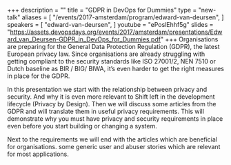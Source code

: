 +++
description = ""
title = "GDPR in DevOps for Dummies"
type = "new-talk"
aliases = [
        "/events/2017-amsterdam/program/edward-van-deursen",
]
speakers = [
        "edward-van-deursen",
]
youtube = "ePoslEhhf5g"
slides = "https://assets.devopsdays.org/events/2017/amsterdam/presentations/Edward_van_Deursen-GDPR_in_DevOps_for_Dummies.pdf"
+++
Organisations are preparing for the General Data Protection Regulation (GDPR), the latest European privacy law. Since organisations are already struggling with getting compliant to the security standards like ISO 27001/2, NEN 7510 or Dutch baseline as BIR / BIG/ BIWA, it’s even harder to get the right measures in place for the GDPR.

In this presentation we start with the relationship between privacy and security. And why it is even more relevant to Shift left in the development lifecycle (Privacy by Design). Then we will discuss some articles from the GDPR and will translate them in useful privacy requirements. This will demonstrate why you must have privacy and security requirements in place even before you start building or changing a system.

Next to the requirements we will end with the articles which are beneficial for organisations.
some generic user and abuser stories which are relevant for most applications.